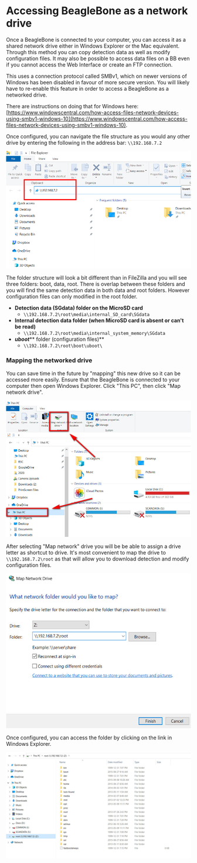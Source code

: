# Accessing BeagleBone as a network drive

Once a BeagleBone is connected to your computer, you can access it as a shared network drive either in Windows Explorer or the Mac equivalent. Through this method you can copy detection data as well as modify configuration files. It may also be possible to access data files on a BB even if you cannot access the Web Interface or create an FTP connection.&#x20;

This uses a connection protocol called SMBv1, which on newer versions of Windows has been disabled in favour of more secure version. You will likely have to re-enable this feature in order to access a BeagleBone as a networked drive.

There are instructions on doing that for Windows here: [https://www.windowscentral.com/how-access-files-network-devices-using-smbv1-windows-10](https://www.windowscentral.com/how-access-files-network-devices-using-smbv1-windows-10).

Once configured, you can navigate the file structure as you would any other drive by entering the following in the address bar: `\\192.168.7.2`

![Navigate to \\\192.168.7.2 in the address bar](../.gitbook/assets/networkdrv.png)

The folder structure will look a bit different than in FileZilla and you will see three folders: boot, data, root. There is overlap between these folders and you will find the same detection data in both data and root folders. However configuration files can only modified in the root folder.

* **Detection data (SGdata) folder on the MicroSD card**
  * `\\192.168.7.2\root\media\internal_SD_card\SGdata`
* **Internal detection data folder (when MicroSD card is absent or can't be read)**
  * `\\192.168.7.2\root\media\internal_system_memory\SGdata`
* _**uboot**_** folder (configuration files)**
  * &#x20;`\\192.168.7.2\root\boot\uboot\`

### Mapping the networked drive

You can save time in the future by "mapping" this new drive so it can be accessed more easily. Ensure that the BeagleBone is connected to your computer then open Windows Explorer. Click "This PC", then click "Map network drive".

![](../.gitbook/assets/mapdrive.jpg)

After selecting "Map network" drive you will be be able to assign a drive letter as shortcut to drive. It's most convenient to map the drive to `\\192.168.7.2\root` as that will allow you to download detection and modify configuration files.

![](../.gitbook/assets/mapdrive2.jpg)

Once configured, you can access the folder by clicking on the link in Windows Explorer.

![](../.gitbook/assets/mapdrive3.jpg)
